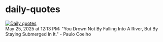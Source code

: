 # daily-quotes
[![Daily quotes](https://github.com/ceepu8/daily-quotes/actions/workflows/daily-quote.yml/badge.svg)](https://github.com/ceepu8/daily-quotes/actions/workflows/daily-quote.yml)<br/>
May 25, 2025 at 12:13 PM: "You Drown Not By Falling Into A River, But By Staying Submerged In It." - Paulo Coelho
